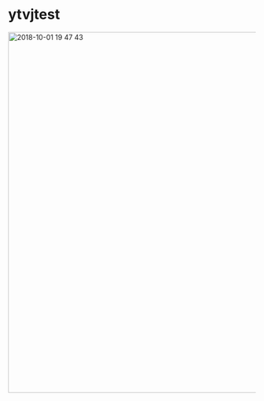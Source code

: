 # ytvjtest
<img width="734" alt="2018-10-01 19 47 43" src="https://user-images.githubusercontent.com/43746239/46285900-16aeaa00-c5b8-11e8-9259-5886404eb265.png">

